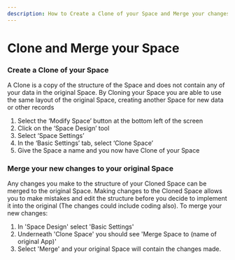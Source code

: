 ```yaml
---
description: How to Create a Clone of your Space and Merge your changes
---
```


# Clone and Merge your Space

### Create a Clone of your Space

A Clone is a copy of the structure of the Space and does not contain any of your data in the original Space. By Cloning your Space you are able to use the same layout of the original Space, creating another Space for new data or other records

1. Select the ‘Modify Space’ button at the bottom left of the screen
2. Click on the ‘Space Design’ tool
3. Select ‘Space Settings’
4. In the ‘Basic Settings’ tab, select ‘Clone Space’
5. Give the Space a name and you now have Clone of your Space

### Merge your new changes to your original Space

Any changes you make to the structure of your Cloned Space can be merged to the original Space. Making changes to the Cloned Space allows you to make mistakes and edit the structure before you decide to implement it into the original \(The changes could include coding also\).  To merge your new changes:

1. In 'Space Design' select 'Basic Settings'
2. Underneath 'Clone Space' you should see 'Merge Space to \(name of original App\)'
3. Select 'Merge' and your original Space will contain the changes made.


